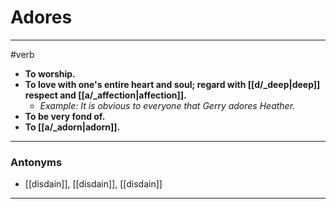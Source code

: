 # Adores
---
#verb
- **To worship.**
- **To love with one's entire heart and soul; regard with [[d/_deep|deep]] respect and [[a/_affection|affection]].**
	- _Example: It is obvious to everyone that Gerry adores Heather._
- **To be very fond of.**
- **To [[a/_adorn|adorn]].**
---
### Antonyms
- [[disdain]], [[disdain]], [[disdain]]
---
